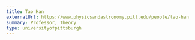 ```yaml
---
title: Tao Han
externalUrl: https://www.physicsandastronomy.pitt.edu/people/tao-han
summary: Professor, Theory
type: universityofpittsburgh
---
```

